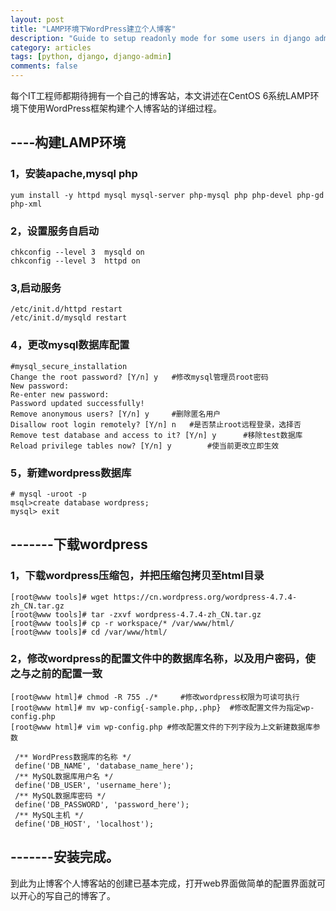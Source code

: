 ```yaml
---
layout: post
title: "LAMP环境下WordPress建立个人博客"
description: "Guide to setup readonly mode for some users in django admin"
category: articles
tags: [python, django, django-admin]
comments: false
---
```




每个IT工程师都期待拥有一个自己的博客站，本文讲述在CentOS 6系统LAMP环境下使用WordPress框架构建个人博客站的详细过程。


## ----构建LAMP环境 ##


### 1，安装apache,mysql php ###

	yum install -y httpd mysql mysql-server php-mysql php php-devel php-gd php-xml

### 2，设置服务自启动

	chkconfig --level 3  mysqld on
	chkconfig --level 3  httpd on

### 3,启动服务

	/etc/init.d/httpd restart
	/etc/init.d/mysqld restart

### 4，更改mysql数据库配置

	#mysql_secure_installation
	Change the root password? [Y/n] y	#修改mysql管理员root密码
	New password:
	Re-enter new password:
	Password updated successfully!
	Remove anonymous users? [Y/n] y		#删除匿名用户
	Disallow root login remotely? [Y/n] n	#是否禁止root远程登录，选择否
	Remove test database and access to it? [Y/n] y		#移除test数据库
	Reload privilege tables now? [Y/n] y		#使当前更改立即生效

### 5，新建wordpress数据库

	# mysql -uroot -p
	msql>create database wordpress;
	mysql> exit

## -------下载wordpress
### 1，下载wordpress压缩包，并把压缩包拷贝至html目录
	[root@www tools]# wget https://cn.wordpress.org/wordpress-4.7.4-zh_CN.tar.gz
	[root@www tools]# tar -zxvf wordpress-4.7.4-zh_CN.tar.gz
	[root@www tools]# cp -r workspace/* /var/www/html/ 
	[root@www tools]# cd /var/www/html/
### 2，修改wordpress的配置文件中的数据库名称，以及用户密码，使之与之前的配置一致	
	[root@www html]# chmod -R 755 ./*     #修改wordpress权限为可读可执行
	[root@www html]# mv wp-config{-sample.php,.php}  #修改配置文件为指定wp-config.php
	[root@www html]# vim wp-config.php #修改配置文件的下列字段为上文新建数据库参数

	 /** WordPress数据库的名称 */
	 define('DB_NAME', 'database_name_here');
	 /** MySQL数据库用户名 */
	 define('DB_USER', 'username_here');
	 /** MySQL数据库密码 */
	 define('DB_PASSWORD', 'password_here');
	 /** MySQL主机 */
	 define('DB_HOST', 'localhost');
 

## -------安装完成。

到此为止博客个人博客站的创建已基本完成，打开web界面做简单的配置界面就可以开心的写自己的博客了。